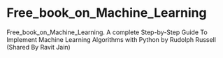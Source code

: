 # Free_book_on_Machine_Learning
Free_book_on_Machine_Learning. A complete Step-by-Step Guide To Implement Machine Learning Algorithms with Python by Rudolph Russell (Shared By Ravit Jain)
